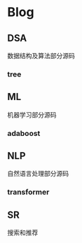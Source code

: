# Blog

## DSA
数据结构及算法部分源码
### tree

## ML
机器学习部分源码
### adaboost


## NLP
自然语言处理部分源码
### transformer


## SR
搜索和推荐

